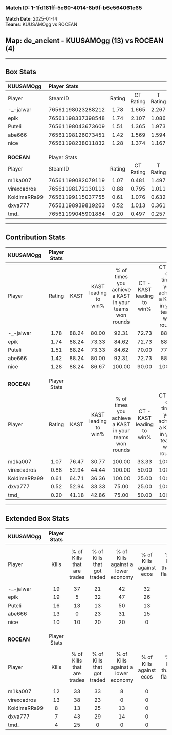 ### Match ID: 1-1fd181ff-5c60-4014-8b9f-b6e564061e65  
**Match Date**: 2025-01-14  
**Teams**: KUUSAMOgg vs ROCEAN  

## **Map**: de_ancient - KUUSAMOgg (13) vs ROCEAN (4)  
---  

## Box Stats  

| **KUUSAMOgg** | Player Stats      |        |           |          |       |       |       |         |        |      |     |
| :- | :- | :-: | :-: | :-: | :-: | :-: | :-: | :-: | :-: | :-: | :-: |
| Player        | SteamID           | Rating | CT Rating | T Rating | KAST  |  ADR  | Kills | Assists | Deaths | K/D  | HS% |
| -_-jalwar     | 76561198023288212 |  1.78  |   1.665   |  2.267   | 88.24 | 94.5  |  19   |    9    |   8    | 2.38 | 63  |
| epik          | 76561198337398548 |  1.74  |   2.107   |  1.086   | 88.24 | 111.4 |  19   |    5    |   10   | 1.90 | 47  |
| Puteli        | 76561198043673609 |  1.51  |   1.365   |  1.973   | 88.24 | 82.4  |  16   |    2    |   9    | 1.78 | 37  |
| abe666        | 76561198126073451 |  1.42  |   1.569   |  1.594   | 88.24 | 103.7 |  13   |    6    |   10   | 1.30 | 69  |
| nice          | 76561198238011832 |  1.28  |   1.374   |  1.167   | 88.24 | 73.0  |  10   |    9    |   7    | 1.43 | 40  |
|               |                   |        |           |          |       |       |       |         |        |      |     |
|               |                   |        |           |          |       |       |       |         |        |      |     |
|               |                   |        |           |          |       |       |       |         |        |      |     |
| **ROCEAN**    | Player Stats      |        |           |          |       |       |       |         |        |      |     |
| Player        | SteamID           | Rating | CT Rating | T Rating | KAST  |  ADR  | Kills | Assists | Deaths | K/D  | HS% |
| m1ka007       | 76561199082079119 |  1.07  |   0.481   |  1.497   | 76.47 | 91.8  |  12   |    3    |   15   | 0.80 | 41  |
| virexcadros   | 76561198172130113 |  0.88  |   0.795   |  1.011   | 52.94 | 63.4  |  13   |    2    |   14   | 0.93 | 38  |
| KoldimeRRa99  | 76561199115037755 |  0.61  |   1.076   |  0.632   | 64.71 | 60.2  |   8   |    1    |   17   | 0.47 | 62  |
| dxva777       | 76561198939819263 |  0.52  |   1.013   |  0.361   | 52.94 | 51.4  |   7   |    4    |   15   | 0.47 | 85  |
| tmd_          | 76561199045901884 |  0.20  |   0.497   |  0.257   | 41.18 | 38.4  |   4   |    2    |   16   | 0.25 | 75  |
---  

## Contribution Stats  

| **KUUSAMOgg** | Player Stats |       |                      |                                                        |                           |                                                             |                          |                                                            |
| :- | :-: | :-: | :-: | :-: | :-: | :-: | :-: | :-: |
| Player        |    Rating    | KAST  | KAST leading to win% | % of times you achieve a KAST in your teams won rounds | CT - KAST leading to win% | CT - % of times you achieve a KAST in your teams won rounds | T - KAST leading to win% | T - % of times you achieve a KAST in your teams won rounds |
| -_-jalwar     |     1.78     | 88.24 |        80.00         |                         92.31                          |           72.73           |                            88.89                            |          100.00          |                           100.00                           |
| epik          |     1.74     | 88.24 |        73.33         |                         84.62                          |           72.73           |                            88.89                            |          75.00           |                           75.00                            |
| Puteli        |     1.51     | 88.24 |        73.33         |                         84.62                          |           70.00           |                            77.78                            |          80.00           |                           100.00                           |
| abe666        |     1.42     | 88.24 |        80.00         |                         92.31                          |           72.73           |                            88.89                            |          100.00          |                           100.00                           |
| nice          |     1.28     | 88.24 |        86.67         |                         100.00                         |           90.00           |                           100.00                            |          80.00           |                           100.00                           |
|               |              |       |                      |                                                        |                           |                                                             |                          |                                                            |
|               |              |       |                      |                                                        |                           |                                                             |                          |                                                            |
|               |              |       |                      |                                                        |                           |                                                             |                          |                                                            |
| **ROCEAN**    | Player Stats |       |                      |                                                        |                           |                                                             |                          |                                                            |
| Player        |    Rating    | KAST  | KAST leading to win% | % of times you achieve a KAST in your teams won rounds | CT - KAST leading to win% | CT - % of times you achieve a KAST in your teams won rounds | T - KAST leading to win% | T - % of times you achieve a KAST in your teams won rounds |
| m1ka007       |     1.07     | 76.47 |        30.77         |                         100.00                         |           33.33           |                           100.00                            |          30.00           |                           100.00                           |
| virexcadros   |     0.88     | 52.94 |        44.44         |                         100.00                         |           50.00           |                           100.00                            |          42.86           |                           100.00                           |
| KoldimeRRa99  |     0.61     | 64.71 |        36.36         |                         100.00                         |           25.00           |                           100.00                            |          42.86           |                           100.00                           |
| dxva777       |     0.52     | 52.94 |        33.33         |                         75.00                          |           25.00           |                           100.00                            |          40.00           |                           66.67                            |
| tmd_          |     0.20     | 41.18 |        42.86         |                         75.00                          |           50.00           |                           100.00                            |          40.00           |                           66.67                            |
---  

## Extended Box Stats  

| **KUUSAMOgg** | Player Stats |                            |                            |                                    |                         |                              |                                 |        |                             |                                     |                          |                               |                            |
| :- | :-: | :-: | :-: | :-: | :-: | :-: | :-: | :-: | :-: | :-: | :-: | :-: | :-: |
| Player        |    Kills     | % of Kills that are trades | % of Kills that got traded | % of Kills against a lower economy | % of Kills against ecos | % of Kills that are flawless | % of Kills that are close duels | Deaths | % of Deaths that get traded | % of Deaths against a lower economy | % of Deaths against ecos | % of Deaths that are flawless | % of Deaths that are close |
| -_-jalwar     |      19      |             37             |             21             |                 42                 |           32            |              68              |                5                |   8    |             25              |                 38                  |            13            |              63               |             0              |
| epik          |      19      |             5              |             32             |                 47                 |           26            |              68              |                0                |   10   |             20              |                 50                  |            30            |              50               |             0              |
| Puteli        |      16      |             13             |             13             |                 50                 |           13            |              88              |                6                |   9    |             11              |                 33                  |            0             |              89               |             0              |
| abe666        |      13      |             0              |             23             |                 31                 |           15            |              62              |                8                |   10   |             50              |                 40                  |            10            |              50               |             10             |
| nice          |      10      |             10             |             20             |                 20                 |            0            |              90              |               10                |   7    |             14              |                 57                  |            14            |              43               |             14             |
|               |              |                            |                            |                                    |                         |                              |                                 |        |                             |                                     |                          |                               |                            |
|               |              |                            |                            |                                    |                         |                              |                                 |        |                             |                                     |                          |                               |                            |
|               |              |                            |                            |                                    |                         |                              |                                 |        |                             |                                     |                          |                               |                            |
| **ROCEAN**    | Player Stats |                            |                            |                                    |                         |                              |                                 |        |                             |                                     |                          |                               |                            |
| Player        |    Kills     | % of Kills that are trades | % of Kills that got traded | % of Kills against a lower economy | % of Kills against ecos | % of Kills that are flawless | % of Kills that are close duels | Deaths | % of Deaths that get traded | % of Deaths against a lower economy | % of Deaths against ecos | % of Deaths that are flawless | % of Deaths that are close |
| m1ka007       |      12      |             33             |             33             |                 8                  |            0            |              67              |                0                |   15   |             27              |                  7                  |            0             |              67               |             7              |
| virexcadros   |      13      |             38             |             23             |                 0                  |            0            |              62              |                8                |   14   |             21              |                 14                  |            0             |              71               |             0              |
| KoldimeRRa99  |      8       |             13             |             25             |                 13                 |            0            |              38              |               13                |   17   |             29              |                  6                  |            0             |              82               |             6              |
| dxva777       |      7       |             43             |             29             |                 14                 |            0            |              57              |                0                |   15   |              7              |                  7                  |            0             |              73               |             0              |
| tmd_          |      4       |             25             |             0              |                 0                  |            0            |              75              |                0                |   16   |             25              |                  6                  |            0             |              81               |             13             |
